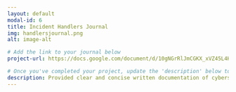 ```yaml
---
layout: default
modal-id: 6
title: Incident Handlers Journal
img: handlersjournal.png
alt: image-alt

# Add the link to your journal below
project-url: https://docs.google.com/document/d/10gNGrRlJmCGKX_xVZ45L4HbhHY2MIYLGdId-1DmJ7_s/edit?usp=sharing

# Once you've completed your project, update the 'description' below to this one: Provided clear and concise written documentation of cybersecurity events, including detailed event descriptions, tools used, and lessons learned throughout the process.
description: Provided clear and concise written documentation of cybersecurity events, including detailed event descriptions, tools used, and lessons learned throughout the process. This project is in progress and not ready to be published just yet. Please contact me if you'd like a sneak peek. Otherwise, stay tuned!
---
```

